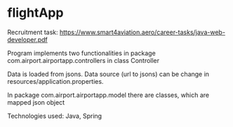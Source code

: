 # flightApp

Recruitment task: https://www.smart4aviation.aero/career-tasks/java-web-developer.pdf

Program implements two functionalities in package com.airport.airportapp.controllers in class Controller 

Data is loaded from jsons. Data source (url to jsons) can be change in resources/application.properties.

In package com.airport.airportapp.model there are classes, which are mapped json object

Technologies used: Java, Spring
